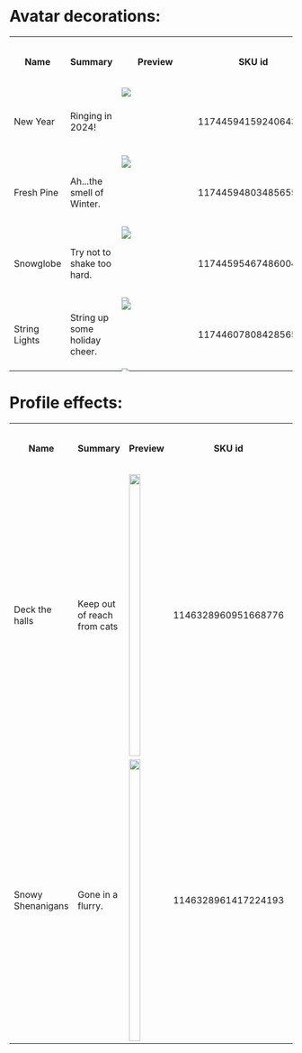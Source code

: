 <div><br><h1>Avatar decorations:</h1><table><tbody><tr><th>Name</th><th>Summary</th><th>Preview</th><th>SKU id</th><th>Price (non-nitro price)</th><th>Asset ID</th></tr>  <tr>
                  <td>New Year</td>
                  <td>Ringing in 2024!</td>
                  <td><div class="wrapper-3Un6-K avatar-jvUUbt" role="img" aria-label="Avatar" aria-hidden="false" style="width: 120px; height: 120px;">
            <svg width="120" height="120" viewBox="0 0 120 120" class="mask-1y0tyc svg-1G_H_8" aria-hidden="true">
                <foreignObject x="0" y="0" width="120" height="120" mask="url(#svg-mask-avatar-default)">
                <div class="avatarStack-3Bjmsl">
                    <img src="./preview_avatar.png" alt=" " class="avatar-31d8He" aria-hidden="true">
                </div>
                </foreignObject>
            </svg>
            <svg width="144" height="144" viewBox="0 0 144 144" class="avatarDecoration-2Wb1Au" aria-hidden="true">
                <foreignObject x="0" y="0" width="144" height="144" mask="url(#)">
                <div class="avatarStack-3Bjmsl">
                    <img class="avatar-31d8He" src="https://cdn.discordapp.com/avatar-decoration-presets/a_a46f14932ac02de32f64139d3b9057b8.png?size=160&amp;passthrough=false" alt=" " aria-hidden="true">
                </div>
                </foreignObject>
            </svg>
            </div></td>
                  <td>1174459415924064376</td>
                  <td>4.99</td>
                  <td>a_a46f14932ac02de32f64139d3b9057b8</td>
                  </tr>  <tr>
                  <td>Fresh Pine</td>
                  <td>Ah...the smell of Winter.</td>
                  <td><div class="wrapper-3Un6-K avatar-jvUUbt" role="img" aria-label="Avatar" aria-hidden="false" style="width: 120px; height: 120px;">
            <svg width="120" height="120" viewBox="0 0 120 120" class="mask-1y0tyc svg-1G_H_8" aria-hidden="true">
                <foreignObject x="0" y="0" width="120" height="120" mask="url(#svg-mask-avatar-default)">
                <div class="avatarStack-3Bjmsl">
                    <img src="./preview_avatar.png" alt=" " class="avatar-31d8He" aria-hidden="true">
                </div>
                </foreignObject>
            </svg>
            <svg width="144" height="144" viewBox="0 0 144 144" class="avatarDecoration-2Wb1Au" aria-hidden="true">
                <foreignObject x="0" y="0" width="144" height="144" mask="url(#)">
                <div class="avatarStack-3Bjmsl">
                    <img class="avatar-31d8He" src="https://cdn.discordapp.com/avatar-decoration-presets/a_a0fafb7c7ee7f1e5b1442f44f3aa14b7.png?size=160&amp;passthrough=false" alt=" " aria-hidden="true">
                </div>
                </foreignObject>
            </svg>
            </div></td>
                  <td>1174459480348565554</td>
                  <td>4.99</td>
                  <td>a_a0fafb7c7ee7f1e5b1442f44f3aa14b7</td>
                  </tr>  <tr>
                  <td>Snowglobe</td>
                  <td>Try not to shake too hard.</td>
                  <td><div class="wrapper-3Un6-K avatar-jvUUbt" role="img" aria-label="Avatar" aria-hidden="false" style="width: 120px; height: 120px;">
            <svg width="120" height="120" viewBox="0 0 120 120" class="mask-1y0tyc svg-1G_H_8" aria-hidden="true">
                <foreignObject x="0" y="0" width="120" height="120" mask="url(#svg-mask-avatar-default)">
                <div class="avatarStack-3Bjmsl">
                    <img src="./preview_avatar.png" alt=" " class="avatar-31d8He" aria-hidden="true">
                </div>
                </foreignObject>
            </svg>
            <svg width="144" height="144" viewBox="0 0 144 144" class="avatarDecoration-2Wb1Au" aria-hidden="true">
                <foreignObject x="0" y="0" width="144" height="144" mask="url(#)">
                <div class="avatarStack-3Bjmsl">
                    <img class="avatar-31d8He" src="https://cdn.discordapp.com/avatar-decoration-presets/a_85a8f9ca60cb4328378270a7f13ed7fd.png?size=160&amp;passthrough=false" alt=" " aria-hidden="true">
                </div>
                </foreignObject>
            </svg>
            </div></td>
                  <td>1174459546748600481</td>
                  <td>4.99</td>
                  <td>a_85a8f9ca60cb4328378270a7f13ed7fd</td>
                  </tr>  <tr>
                  <td>String Lights</td>
                  <td>String up some holiday cheer.</td>
                  <td><div class="wrapper-3Un6-K avatar-jvUUbt" role="img" aria-label="Avatar" aria-hidden="false" style="width: 120px; height: 120px;">
            <svg width="120" height="120" viewBox="0 0 120 120" class="mask-1y0tyc svg-1G_H_8" aria-hidden="true">
                <foreignObject x="0" y="0" width="120" height="120" mask="url(#svg-mask-avatar-default)">
                <div class="avatarStack-3Bjmsl">
                    <img src="./preview_avatar.png" alt=" " class="avatar-31d8He" aria-hidden="true">
                </div>
                </foreignObject>
            </svg>
            <svg width="144" height="144" viewBox="0 0 144 144" class="avatarDecoration-2Wb1Au" aria-hidden="true">
                <foreignObject x="0" y="0" width="144" height="144" mask="url(#)">
                <div class="avatarStack-3Bjmsl">
                    <img class="avatar-31d8He" src="https://cdn.discordapp.com/avatar-decoration-presets/a_88f42fb7360d8224a670a50c3496f315.png?size=160&amp;passthrough=false" alt=" " aria-hidden="true">
                </div>
                </foreignObject>
            </svg>
            </div></td>
                  <td>1174460780842856588</td>
                  <td>4.99</td>
                  <td>a_88f42fb7360d8224a670a50c3496f315</td>
                  </tr></tbody></table><h1>Profile effects:</h1><table><tbody><tr><th>Name</th><th>Summary</th><th>Preview</th><th>SKU id</th><th>Price (non-nitro price)</th></tr>  <tr>
                   <td>Deck the halls</td>
                   <td>Keep out of reach from cats</td>
                   <td><img src="https://cdn.discordapp.com/assets/profile_effects/effects/2023-11-22/deck-the-halls/thumbnail.png" style="width:fit-content;height:500px"></td>
                   <td>1146328960951668776</td>
                   <td>4.99</td>
                   </tr>  <tr>
                   <td>Snowy Shenanigans</td>
                   <td>Gone in a flurry.</td>
                   <td><img src="https://cdn.discordapp.com/assets/profile_effects/effects/2023-11-28/snowy-shenanigans/thumbnail.png" style="width:fit-content;height:500px"></td>
                   <td>1146328961417224193</td>
                   <td>4.99</td>
                   </tr></tbody></table></div>